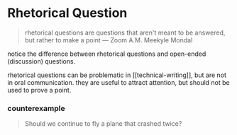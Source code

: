 # Rhetorical Question

> rhetorical questions are questions that aren't meant to be answered, but rather to make a point &mdash; Zoom A.M. Meekyle Mondal

notice the difference between rhetorical questions and open-ended (discussion) questions.

rhetorical questions can be problematic in [[technical-writing]], but are not in oral communication. they are useful to attract attention, but should not be used to prove a point.

### counterexample

> Should we continue to fly a plane that crashed twice?
